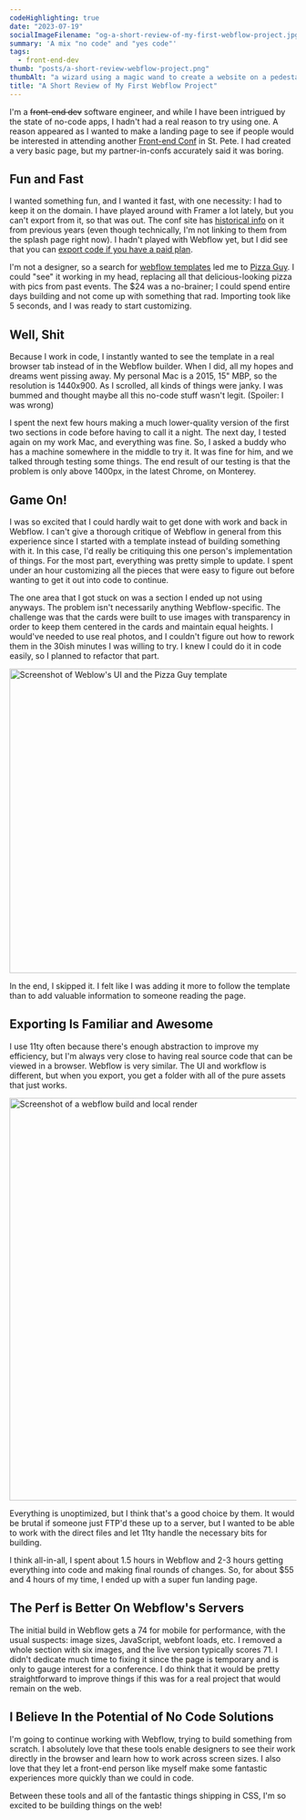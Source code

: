 ```yaml
---
codeHighlighting: true
date: "2023-07-19"
socialImageFilename: "og-a-short-review-of-my-first-webflow-project.jpg"
summary: 'A mix "no code" and "yes code"'
tags:
  - front-end-dev
thumb: "posts/a-short-review-webflow-project.png"
thumbAlt: "a wizard using a magic wand to create a website on a pedestal, cinematic, with shapes and colors flying around in the air --ar 3:2"
title: "A Short Review of My First Webflow Project"
---
```


I'm a ~~front-end dev~~ software engineer, and while I have been intrigued by the state of no-code apps, I hadn't had a real reason to try using one. A reason appeared as I wanted to make a landing page to see if people would be interested in attending another [Front-end Conf](https://frontenddesignconference.com) in St. Pete. I had created a very basic page, but my partner-in-confs accurately said it was boring.

## Fun and Fast

I wanted something fun, and I wanted it fast, with one necessity: I had to keep it on the domain. I have played around with Framer a lot lately, but you can't export from it, so that was out. The conf site has [historical info](https://frontenddesignconference.com/2019) on it from previous years (even though technically, I'm not linking to them from the splash page right now). I hadn't played with Webflow yet, but I did see that you can [export code if you have a paid plan](https://webflow.com/pricing).

I'm not a designer, so a search for [webflow templates](https://webflow.com/templates) led me to [Pizza Guy](https://pizza-guy.webflow.io). I could "see" it working in my head, replacing all that delicious-looking pizza with pics from past events. The \$24 was a no-brainer; I could spend entire days building and not come up with something that rad. Importing took like 5 seconds, and I was ready to start customizing.

## Well, Shit

Because I work in code, I instantly wanted to see the template in a real browser tab instead of in the Webflow builder. When I did, all my hopes and dreams went pissing away. My personal Mac is a 2015, 15" MBP, so the resolution is 1440x900. As I scrolled, all kinds of things were janky. I was bummed and thought maybe all this no-code stuff wasn't legit. (Spoiler: I was wrong)

I spent the next few hours making a much lower-quality version of the first two sections in code before having to call it a night. The next day, I tested again on my work Mac, and everything was fine. So, I asked a buddy who has a machine somewhere in the middle to try it. It was fine for him, and we talked through testing some things. The end result of our testing is that the problem is only above 1400px, in the latest Chrome, on Monterey.

## Game On!

I was so excited that I could hardly wait to get done with work and back in Webflow. I can't give a thorough critique of Webflow in general from this experience since I started with a template instead of building something with it. In this case, I'd really be critiquing this one person's implementation of things. For the most part, everything was pretty simple to update. I spent under an hour customizing all the pieces that were easy to figure out before wanting to get it out into code to continue.

The one area that I got stuck on was a section I ended up not using anyways. The problem isn't necessarily anything Webflow-specific. The challenge was that the cards were built to use images with transparency in order to keep them centered in the cards and maintain equal heights. I would've needed to use real photos, and I couldn't figure out how to rework them in the 30ish minutes I was willing to try. I knew I could do it in code easily, so I planned to refactor that part.

<img class="full-to-half-bleed" height="534" src="/img/posts/front-end-dev/a-short-review-of-my-first-webflow-project/screenshot-of-the-builder.webp" alt="Screenshot of Weblow's UI and the Pizza Guy template" width="1008" />

In the end, I skipped it. I felt like I was adding it more to follow the template than to add valuable information to someone reading the page.

## Exporting Is Familiar and Awesome

I use 11ty often because there's enough abstraction to improve my efficiency, but I'm always very close to having real source code that can be viewed in a browser. Webflow is very similar. The UI and workflow is different, but when you export, you get a folder with all of the pure assets that just works.

<img class="full-to-half-bleed" height="706" src="/img/posts/front-end-dev/a-short-review-of-my-first-webflow-project/screenshot-of-a-local-build.webp" alt="Screenshot of a webflow build and local render" width="1008" />

Everything is unoptimized, but I think that's a good choice by them. It would be brutal if someone just FTP'd these up to a server, but I wanted to be able to work with the direct files and let 11ty handle the necessary bits for building.

I think all-in-all, I spent about 1.5 hours in Webflow and 2-3 hours getting everything into code and making final rounds of changes. So, for about \$55 and 4 hours of my time, I ended up with a super fun landing page.

## The Perf is Better On Webflow's Servers

The initial build in Webflow gets a 74 for mobile for performance, with the usual suspects: image sizes, JavaScript, webfont loads, etc. I removed a whole section with six images, and the live version typically scores 71. I didn't dedicate much time to fixing it since the page is temporary and is only to gauge interest for a conference. I do think that it would be pretty straightforward to improve things if this was for a real project that would remain on the web.

## I Believe In the Potential of No Code Solutions

I'm going to continue working with Webflow, trying to build something from scratch. I absolutely love that these tools enable designers to see their work directly in the browser and learn how to work across screen sizes. I also love that they let a front-end person like myself make some fantastic experiences more quickly than we could in code.

Between these tools and all of the fantastic things shipping in CSS, I'm so excited to be building things on the web!
